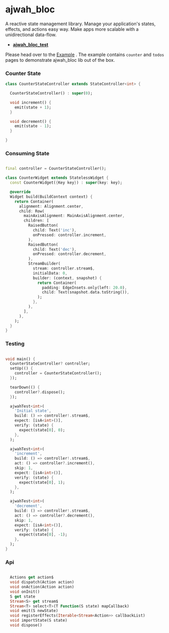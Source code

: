 # ajwah_bloc

A reactive state management library. Manage your application's states, effects, and actions easy way.
Make apps more scalable with a unidirectional data-flow.

- **[ajwah_bloc_test](https://pub.dev/packages/ajwah_bloc_test)**

Please head over to the [Example](https://github.com/JUkhan/ajwah_bloc_dart/tree/master/ajwah_bloc/example) . The example contains `counter` and `todos` pages to demonstrate ajwah_bloc lib out of the box.

### Counter State

```dart
class CounterStateController extends StateController<int> {

  CounterStateController() : super(0);

  void increment() {
    emit(state + 1);
  }

  void decrement() {
    emit(state - 1);
  }

}

```

### Consuming State

```dart

final controller = CounterStateController();

class CounterWidget extends StatelessWidget {
  const CounterWidget({Key key}) : super(key: key);

  @override
  Widget build(BuildContext context) {
    return Container(
      alignment: Alignment.center,
      child: Row(
        mainAxisAlignment: MainAxisAlignment.center,
        children: [
          RaisedButton(
            child: Text('inc'),
            onPressed: controller.increment,
          ),
          RaisedButton(
            child: Text('dec'),
            onPressed: controller.decrement,
          ),
          StreamBuilder(
            stream: controller.stream$,
            initialData: 0,
            builder: (context, snapshot) {
              return Container(
                padding: EdgeInsets.only(left: 20.0),
                child: Text(snapshot.data.toString()),
              );
            },
          ),
        ],
      ),
    );
  }
}

```

### Testing

```dart

void main() {
  CounterStateController? controller;
  setUp(() {
    controller = CounterStateController();
  });

  tearDown(() {
    controller?.dispose();
  });

  ajwahTest<int>(
    'Initial state',
    build: () => controller!.stream$,
    expect: [isA<int>()],
    verify: (state) {
      expect(state[0], 0);
    },
  );

  ajwahTest<int>(
    'increment',
    build: () => controller!.stream$,
    act: () => controller?.increment(),
    skip: 1,
    expect: [isA<int>()],
    verify: (state) {
      expect(state[0], 1);
    },
  );

  ajwahTest<int>(
    'decrement',
    build: () => controller!.stream$,
    act: () => controller?.decrement(),
    skip: 1,
    expect: [isA<int>()],
    verify: (state) {
      expect(state[0], -1);
    },
  );
}

```

### Api

```dart

  Actions get action$
  void dispatch(Action action)
  void onAction(Action action)
  void onInit()
  S get state
  Stream<S> get stream$
  Stream<T> select<T>(T Function(S state) mapCallback)
  void emit(S newState)
  void registerEffects(Iterable<Stream<Action>> callbackList)
  void importState(S state)
  void dispose()
```
